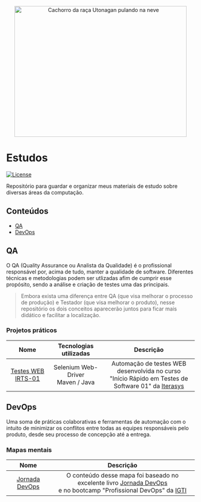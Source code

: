 <p align="center">
<a href="https://github.com/adiffpirate/estudos"><img width="460" height="350" alt="Cachorro da raça Utonagan pulando na neve" src="https://64.media.tumblr.com/tumblr_mdzzncUFqM1qg615co9_r1_1280.png"></a>
</p>

# Estudos
[![License](https://img.shields.io/badge/license-MIT-_red.svg)](https://opensource.org/licenses/MIT)

Repositório para guardar e organizar meus materiais de estudo sobre diversas áreas da computação.

## Conteúdos

- [QA](#qa)
- [DevOps](#devops)

## QA

O QA (Quality Assurance ou Analista da Qualidade) é o profissional responsável por, acima de tudo, manter a qualidade de software. Diferentes técnicas e metodologias podem ser utlizadas afim de cumprir esse propósito, sendo a análise e criação de testes uma das principais. 

> Embora exista uma diferença entre QA (que visa melhorar o processo de produção) e Testador (que visa melhorar o produto), nesse repositório os dois conceitos aparecerão juntos para ficar mais didático e facilitar a localização.

### Projetos práticos 

Nome|Tecnologias utilizadas|Descrição
:---:|:-------------------:|:--------:
[Testes WEB IRTS-01](https://github.com/adiffpirate/estudos/tree/master/QA/teste-web-irts01)|Selenium Web-Driver<br>Maven / Java|Automação de testes WEB desenvolvida no curso <br>"Início Rápido em Testes de Software 01" da [Iterasys](https://iterasys.com.br/)

## DevOps

Uma soma de práticas colaborativas e ferramentas de automação com o intuito de minimizar os conflitos entre todas as equipes responsáveis pelo produto, desde seu processo de concepção até a entrega.

### Mapas mentais

Nome|Descrição
:--:|:-------:
[Jornada DevOps](https://github.com/adiffpirate/estudos/tree/master/DevOps/jornada-devops)|O conteúdo desse mapa foi baseado no excelente livro [Jornada DevOps](https://books.google.com.br/books/about/Jornada_DevOps_2a_edi%C3%A7%C3%A3o.html?id=gJTaDwAAQBAJ) <br>e no bootcamp "Profissional DevOps" da [IGTI](https://www.igti.com.br/)

